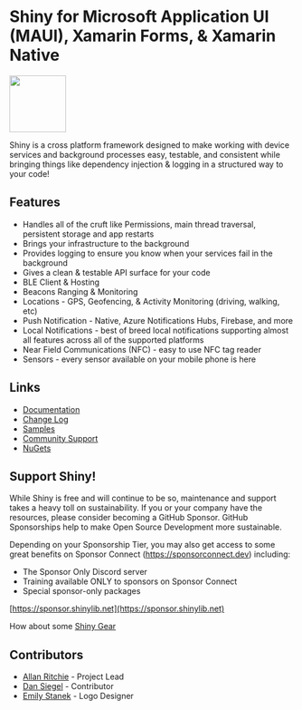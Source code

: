﻿# Shiny for Microsoft Application UI (MAUI), Xamarin Forms, & Xamarin Native 
<img src="https://github.com/shinyorg/shiny/raw/master/art/logo.png" width="100" /> 

Shiny is a cross platform framework designed to make working with device services and background processes easy, testable, and consistent while bringing
things like dependency injection & logging in a structured way to your code!

## Features
* Handles all of the cruft like Permissions, main thread traversal, persistent storage and app restarts
* Brings your infrastructure to the background
* Provides logging to ensure you know when your services fail in the background 
* Gives a clean & testable API surface for your code
* BLE Client & Hosting
* Beacons Ranging & Monitoring
* Locations - GPS, Geofencing, & Activity Monitoring (driving, walking, etc)
* Push Notification - Native, Azure Notifications Hubs, Firebase, and more
* Local Notifications - best of breed local notifications supporting almost all features across all of the supported platforms
* Near Field Communications (NFC) - easy to use NFC tag reader
* Sensors - every sensor available on your mobile phone is here

## Links
* [Documentation](https://shinylib.net)
* [Change Log](https://shinylib.net/release-notes/)
* [Samples](https://samples.shinylib.net)
* [Community Support](https://github.com/shinyorg/shiny/discussions)
* [NuGets](https://www.nuget.org/profiles/ShinyLib)

## Support Shiny!

While Shiny is free and will continue to be so, maintenance and support takes a heavy toll on sustainability. If you or your company have the resources, please consider becoming a GitHub Sponsor. GitHub Sponsorships help to make Open Source Development more sustainable.

Depending on your Sponsorship Tier, you may also get access to some great benefits on Sponsor Connect (https://sponsorconnect.dev) including:
- The Sponsor Only Discord server
- Training available ONLY to sponsors on Sponsor Connect
- Special sponsor-only packages

[https://sponsor.shinylib.net](https://sponsor.shinylib.net)

How about some [Shiny Gear](https://www.redbubble.com/shop/ap/45038461)

## Contributors
* [Allan Ritchie](https://github.com/aritchie) - Project Lead
* [Dan Siegel](https://github.com/dansiegel) - Contributor
* [Emily Stanek](https://github.com/emilystanek) - Logo Designer

